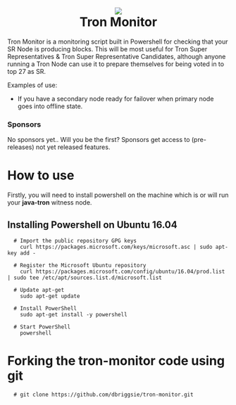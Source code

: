 <h1 align="center">
  <img src="https://github.com/dbriggsie/tron-monitor/blob/master/tron-monitor.png">
  <br/>
  Tron Monitor
</h1>
Tron Monitor is a monitoring script built in Powershell for checking that your SR Node is producing blocks. This will be most useful for Tron Super Representatives & Tron Super Representative Candidates, although anyone running a Tron Node can use it to prepare themselves for being voted in to top 27 as SR.


Examples of use:
  * If you have a secondary node ready for failover when primary node goes into offline state.
  
<h3>Sponsors</h3>
No sponsors yet.. Will you be the first? Sponsors get access to (pre-releases) not yet released features.
<br/>

# How to use
Firstly, you will need to install powershell on the machine which is or will run your **java-tron** witness node.
   ## Installing Powershell on Ubuntu 16.04
      # Import the public repository GPG keys
        curl https://packages.microsoft.com/keys/microsoft.asc | sudo apt-key add -

      # Register the Microsoft Ubuntu repository
        curl https://packages.microsoft.com/config/ubuntu/16.04/prod.list | sudo tee /etc/apt/sources.list.d/microsoft.list

      # Update apt-get
        sudo apt-get update

      # Install PowerShell
        sudo apt-get install -y powershell

      # Start PowerShell
        powershell
  
# Forking the tron-monitor code using git
      # git clone https://github.com/dbriggsie/tron-monitor.git
